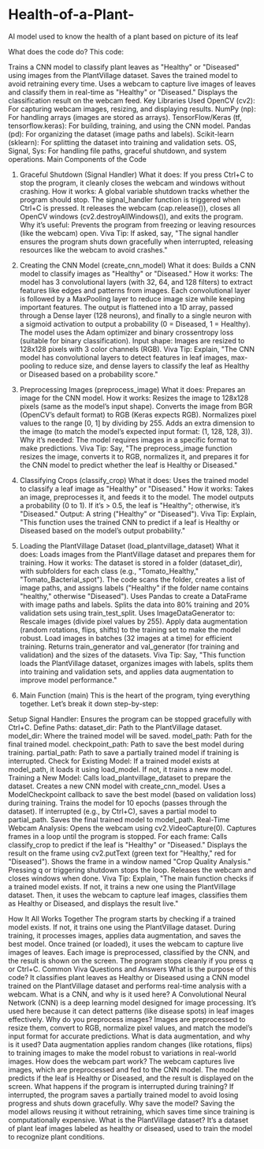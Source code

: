 # Health-of-a-Plant-
AI model used to know the health of a plant based on picture of its leaf

What does the code do?
This code:

Trains a CNN model to classify plant leaves as "Healthy" or "Diseased" using images from the PlantVillage dataset.
Saves the trained model to avoid retraining every time.
Uses a webcam to capture live images of leaves and classify them in real-time as "Healthy" or "Diseased."
Displays the classification result on the webcam feed.
Key Libraries Used
OpenCV (cv2): For capturing webcam images, resizing, and displaying results.
NumPy (np): For handling arrays (images are stored as arrays).
TensorFlow/Keras (tf, tensorflow.keras): For building, training, and using the CNN model.
Pandas (pd): For organizing the dataset (image paths and labels).
Scikit-learn (sklearn): For splitting the dataset into training and validation sets.
OS, Signal, Sys: For handling file paths, graceful shutdown, and system operations.
Main Components of the Code

1. Graceful Shutdown (Signal Handler)
What it does: If you press Ctrl+C to stop the program, it cleanly closes the webcam and windows without crashing.
How it works:
A global variable shutdown tracks whether the program should stop.
The signal_handler function is triggered when Ctrl+C is pressed. It releases the webcam (cap.release()), closes all OpenCV windows (cv2.destroyAllWindows()), and exits the program.
Why it’s useful: Prevents the program from freezing or leaving resources (like the webcam) open.
Viva Tip: If asked, say, "The signal handler ensures the program shuts down gracefully when interrupted, releasing resources like the webcam to avoid crashes."

2. Creating the CNN Model (create_cnn_model)
What it does: Builds a CNN model to classify images as "Healthy" or "Diseased."
How it works:
The model has 3 convolutional layers (with 32, 64, and 128 filters) to extract features like edges and patterns from images.
Each convolutional layer is followed by a MaxPooling layer to reduce image size while keeping important features.
The output is flattened into a 1D array, passed through a Dense layer (128 neurons), and finally to a single neuron with a sigmoid activation to output a probability (0 = Diseased, 1 = Healthy).
The model uses the Adam optimizer and binary crossentropy loss (suitable for binary classification).
Input shape: Images are resized to 128x128 pixels with 3 color channels (RGB).
Viva Tip: Explain, "The CNN model has convolutional layers to detect features in leaf images, max-pooling to reduce size, and dense layers to classify the leaf as Healthy or Diseased based on a probability score."

3. Preprocessing Images (preprocess_image)
What it does: Prepares an image for the CNN model.
How it works:
Resizes the image to 128x128 pixels (same as the model’s input shape).
Converts the image from BGR (OpenCV’s default format) to RGB (Keras expects RGB).
Normalizes pixel values to the range [0, 1] by dividing by 255.
Adds an extra dimension to the image (to match the model’s expected input format: (1, 128, 128, 3)).
Why it’s needed: The model requires images in a specific format to make predictions.
Viva Tip: Say, "The preprocess_image function resizes the image, converts it to RGB, normalizes it, and prepares it for the CNN model to predict whether the leaf is Healthy or Diseased."

4. Classifying Crops (classify_crop)
What it does: Uses the trained model to classify a leaf image as "Healthy" or "Diseased."
How it works:
Takes an image, preprocesses it, and feeds it to the model.
The model outputs a probability (0 to 1). If it’s > 0.5, the leaf is "Healthy"; otherwise, it’s "Diseased."
Output: A string ("Healthy" or "Diseased").
Viva Tip: Explain, "This function uses the trained CNN to predict if a leaf is Healthy or Diseased based on the model’s output probability."

5. Loading the PlantVillage Dataset (load_plantvillage_dataset)
What it does: Loads images from the PlantVillage dataset and prepares them for training.
How it works:
The dataset is stored in a folder (dataset_dir), with subfolders for each class (e.g., "Tomato_Healthy," "Tomato_Bacterial_spot").
The code scans the folder, creates a list of image paths, and assigns labels ("Healthy" if the folder name contains "healthy," otherwise "Diseased").
Uses Pandas to create a DataFrame with image paths and labels.
Splits the data into 80% training and 20% validation sets using train_test_split.
Uses ImageDataGenerator to:
Rescale images (divide pixel values by 255).
Apply data augmentation (random rotations, flips, shifts) to the training set to make the model robust.
Load images in batches (32 images at a time) for efficient training.
Returns train_generator and val_generator (for training and validation) and the sizes of the datasets.
Viva Tip: Say, "This function loads the PlantVillage dataset, organizes images with labels, splits them into training and validation sets, and applies data augmentation to improve model performance."

6. Main Function (main)
This is the heart of the program, tying everything together. Let’s break it down step-by-step:

Setup Signal Handler:
Ensures the program can be stopped gracefully with Ctrl+C.
Define Paths:
dataset_dir: Path to the PlantVillage dataset.
model_dir: Where the trained model will be saved.
model_path: Path for the final trained model.
checkpoint_path: Path to save the best model during training.
partial_path: Path to save a partially trained model if training is interrupted.
Check for Existing Model:
If a trained model exists at model_path, it loads it using load_model.
If not, it trains a new model.
Training a New Model:
Calls load_plantvillage_dataset to prepare the dataset.
Creates a new CNN model with create_cnn_model.
Uses a ModelCheckpoint callback to save the best model (based on validation loss) during training.
Trains the model for 10 epochs (passes through the dataset).
If interrupted (e.g., by Ctrl+C), saves a partial model to partial_path.
Saves the final trained model to model_path.
Real-Time Webcam Analysis:
Opens the webcam using cv2.VideoCapture(0).
Captures frames in a loop until the program is stopped.
For each frame:
Calls classify_crop to predict if the leaf is "Healthy" or "Diseased."
Displays the result on the frame using cv2.putText (green text for "Healthy," red for "Diseased").
Shows the frame in a window named "Crop Quality Analysis."
Pressing q or triggering shutdown stops the loop.
Releases the webcam and closes windows when done.
Viva Tip: Explain, "The main function checks if a trained model exists. If not, it trains a new one using the PlantVillage dataset. Then, it uses the webcam to capture leaf images, classifies them as Healthy or Diseased, and displays the result live."

How It All Works Together
The program starts by checking if a trained model exists. If not, it trains one using the PlantVillage dataset.
During training, it processes images, applies data augmentation, and saves the best model.
Once trained (or loaded), it uses the webcam to capture live images of leaves.
Each image is preprocessed, classified by the CNN, and the result is shown on the screen.
The program stops cleanly if you press q or Ctrl+C.
Common Viva Questions and Answers
What is the purpose of this code?
It classifies plant leaves as Healthy or Diseased using a CNN model trained on the PlantVillage dataset and performs real-time analysis with a webcam.
What is a CNN, and why is it used here?
A Convolutional Neural Network (CNN) is a deep learning model designed for image processing. It’s used here because it can detect patterns (like disease spots) in leaf images effectively.
Why do you preprocess images?
Images are preprocessed to resize them, convert to RGB, normalize pixel values, and match the model’s input format for accurate predictions.
What is data augmentation, and why is it used?
Data augmentation applies random changes (like rotations, flips) to training images to make the model robust to variations in real-world images.
How does the webcam part work?
The webcam captures live images, which are preprocessed and fed to the CNN model. The model predicts if the leaf is Healthy or Diseased, and the result is displayed on the screen.
What happens if the program is interrupted during training?
If interrupted, the program saves a partially trained model to avoid losing progress and shuts down gracefully.
Why save the model?
Saving the model allows reusing it without retraining, which saves time since training is computationally expensive.
What is the PlantVillage dataset?
It’s a dataset of plant leaf images labeled as healthy or diseased, used to train the model to recognize plant conditions.
